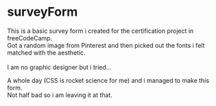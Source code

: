 # surveyForm
This is a basic survey form i created for the certification project in freeCodeCamp.<br>
Got a random image from Pinterest and then picked out the fonts i felt matched with the aesthetic.<br><br>
I am no graphic designer but i tried...

A whole day (CSS is rocket science for me) and i managed to make this form.<br>
Not half bad so i am leaving it at that.

